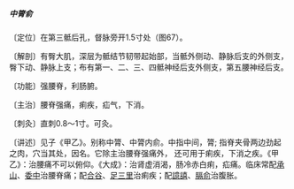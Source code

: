 ##### 中膂俞

〔定位〕在第三骶后孔，督脉旁开1.5寸处（图67）。

〔解剖〕有臀大肌，深层为骶结节韧带起始部，当骶外侧动、静脉后支的外侧支，臀下动、静脉上支；布有第一、二、三、四骶神经后支外侧支，第五腰神经后支。

〔功能〕强腰脊，利肠腑。

〔主治〕腰脊强痛，痢疾，疝气，下消。

〔刺灸〕直刺0.8〜1寸。可灸。

〔讲述〕见子《甲乙》。别称中膂、中膂内俞。中指中间，膂; 指脊夹骨两边劲起之肉，穴当其处，因名。它除主治腰脊强痛外， 还可用于痢疾，下消之疾。《甲乙》：治腰痛不可以俯仰。《大成》：治肾虚消渴，肠冷赤白痢，疝痛。临床常配[承山](https://www.gmzyjc.com/read/zjs/zjs3.1.7-8-0.0.1.3.57.md)、[委中](https://www.gmzyjc.com/read/zjs/zjs3.1.7-8-0.0.1.3.40.md)治腰脊痛；配[合谷](https://www.gmzyjc.com/read/zjs/zjs3.1.1-3-0.1.2.3.4.md)、[足三里](https://www.gmzyjc.com/read/zjs/zjs3.1.1-3-0.1.3.3.36.md)治痢疾；配[譩譆](https://www.gmzyjc.com/read/zjs/zjs3.1.7-8-0.0.1.3.45.md)、[膈俞](https://www.gmzyjc.com/read/zjs/zjs3.1.7-8-0.0.1.3.17.md)治腹胀。
